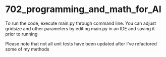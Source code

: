 # 702_programming_and_math_for_AI

To run the code, execute main.py through command line. You can adjust gridsize and other parameters by editing main.py in an IDE and saving it prior to running

Please note that not all unit tests have been updated after I've refactored some of my methods
